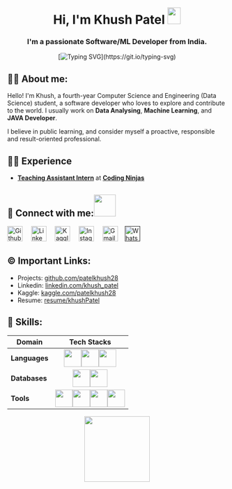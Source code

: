 <h1 align = "center"> Hi, I'm Khush Patel <img src="https://raw.githubusercontent.com/MartinHeinz/MartinHeinz/master/wave.gif" width="30px" height="38"></h1>
<h3 align="center">I'm a passionate Software/ML  Developer from India.</h3>
<div align="center">

  [![Typing SVG](https://readme-typing-svg.demolab.com?font=Fira+Code&size=22&pause=200&color=F70000&center=true&vCenter=true&width=470&lines=Hey!+It's+Khush+Patel;I'm+a+Software+Developer.;%E2%9D%A4%EF%B8%8F+Data+Analyst+%7C+Java+Developer;I+%E2%9D%A4%EF%B8%8F+DSA.)](https://git.io/typing-svg)
</div>
  
  
##  🙋‍♂️ About me:
Hello! I'm Khush, a fourth-year Computer Science and Engineering (Data Science) student, a software developer who loves to explore and contribute to the world.
I usually work on **Data Analysing**, **Machine Learning**, and **JAVA Developer**.

I believe in public learning, and consider myself a proactive, responsible and result-oriented professional. 


##  👨‍💻 Experience
- **[Teaching Assistant Intern](https://www.linkedin.com/posts/khush-patel-5677a4217_connections-opportunity-coding-activity-7029801995301470208-_Slv?utm_source=share&utm_medium=member_desktop)** at **[Coding Ninjas](https://www.codingninjas.com/)**




  
## 🔗 Connect with me:<a href="https://gifyu.com/image/Zy2f"><img src="https://github.com/milaan9/milaan9/blob/main/Handshake.gif" width="50px"></a>
</h3> 
    <a href="https://www.github.com/patelkhush28" target="_blank"><img alt="Github" width="35px" src="https://cdn-icons-png.flaticon.com/512/733/733553.png"></a> &nbsp&nbsp&nbsp
    <a href="https://www.linkedin.com/in/khush-patel-5677a4217/" target="_blank"><img alt="LinkedIn" width="35px" src="https://cdn-icons-png.flaticon.com/512/3536/3536505.png"></a> &nbsp&nbsp&nbsp
     <a href="https://www.kaggle.com/patelkhush28" target="_blank"><img alt="Kaggle" width="35px" src="https://img.icons8.com/external-tal-revivo-color-tal-revivo/512/external-kaggle-an-online-community-of-data-scientists-and-machine-learners-owned-by-google-logo-color-tal-revivo.png"></a> &nbsp&nbsp&nbsp
    <a href="https://www.instagram.com/_khushpatel_" target="_blank"><img alt="Instagram" width="35px" src="https://cdn-icons-png.flaticon.com/512/1384/1384063.png"></a> &nbsp&nbsp&nbsp
    <a href="mailto:pkhush2823@gmail.com" target="_blank"><img alt="Gmail" width="35px" src="https://cdn-icons-png.flaticon.com/512/5968/5968534.png"></a>&nbsp&nbsp&nbsp
    <a href=""><img alt="Whatsapp" width="35px" src="https://cdn-icons-png.flaticon.com/512/5968/5968841.png"></a>   
</p> 


## ©️ Important Links:

- Projects: [github.com/patelkhush28](https://github.com/patelkhush28)
- Linkedin: [linkedin.com/khush_patel](https://www.linkedin.com/in/khush-patel-5677a4217/)
- Kaggle: [kaggle.com/patelkhush28](https://www.kaggle.com/patelkhush28)
- Resume: [resume/khushPatel](https://drive.google.com/file/d/1A-_Bple3Ja8YXNtAnE9f1uDl2cZmbKsl/view?usp=sharing)


## 🚀 Skills:
Domain | Tech Stacks
-------- | :-------:
**Languages** | <img src="https://cdn-icons-png.flaticon.com/512/5968/5968350.png" width="40px"><img src="https://cdn-icons-png.flaticon.com/512/5968/5968282.png" width="40px"><img src="https://cdn-icons-png.flaticon.com/512/5968/5968322.png" width="40px">
**Databases** | <img src="https://cdn-icons-png.flaticon.com/512/4726/4726022.png" width="40px"><img src="https://res.cloudinary.com/crunchbase-production/image/upload/c_lpad,f_auto,q_auto:eco,dpr_1/erkxwhl1gd48xfhe2yld" width="40px">
**Tools** | <img src="https://git-scm.com/images/logos/downloads/Git-Icon-1788C.png" width="40px"><img src="https://uxwing.com/wp-content/themes/uxwing/download/brands-and-social-media/postman-icon.png" width="40px"><img src="https://cdn-images-1.medium.com/max/1200/1*A6kkoOVJVpXPWewg8axc5w.png" width="40px"><img src="https://cdn-icons-png.flaticon.com/512/5968/5968472.png" width="40px">


 

              
<div align = "center">

  <img src = "https://komarev.com/ghpvc/?username=patelkhush28&color=red&style=flat-square" width=150px>
</div>
